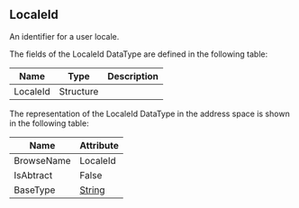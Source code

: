 <!-- datatype -->
## LocaleId
An identifier for a user locale.  
<!-- end of description -->
The fields of the LocaleId DataType are defined in the following table:  

|Name|Type|Description|
|---|---|---|
|LocaleId|Structure||

The representation of the LocaleId DataType in the address space is shown in the following table:  

|Name|Attribute|
|---|---|
|BrowseName|LocaleId|
|IsAbtract|False|
|BaseType|[String](../../../Part3/DataTypes/String/readme.md)|

